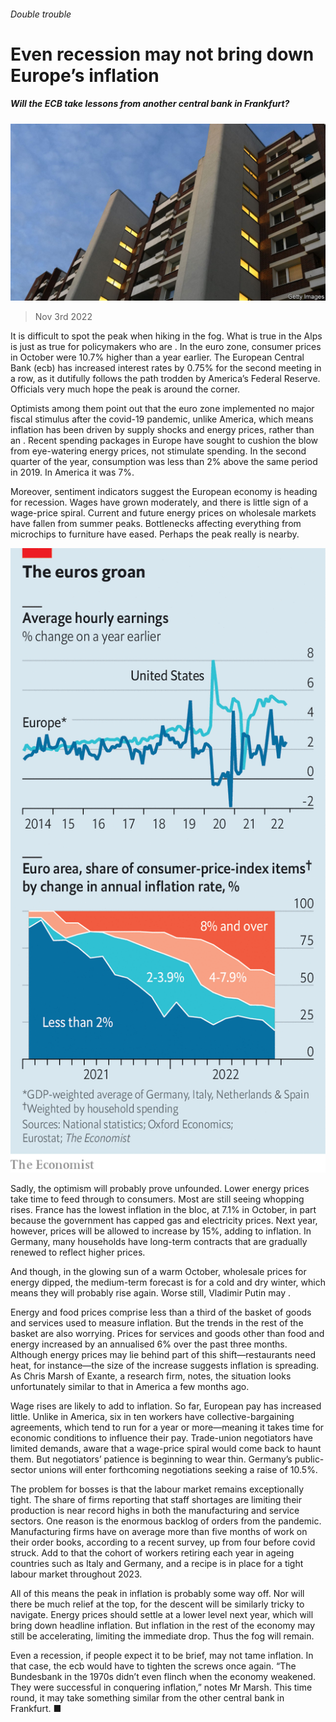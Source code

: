 ###### Double trouble

# Even recession may not bring down Europe’s inflation 

##### Will the ECB take lessons from another central bank in Frankfurt? 

![image](images/20221105_FNP503.jpg) 

> Nov 3rd 2022 

It is difficult to spot the peak when hiking in the fog. What is true in the Alps is just as true for policymakers who are . In the euro zone, consumer prices in October were 10.7% higher than a year earlier. The European Central Bank (ecb) has increased interest rates by 0.75% for the second meeting in a row, as it dutifully follows the path trodden by America’s Federal Reserve. Officials very much hope the peak is around the corner. 

Optimists among them point out that the euro zone implemented no major fiscal stimulus after the covid-19 pandemic, unlike America, which means inflation has been driven by supply shocks and energy prices, rather than an . Recent spending packages in Europe have sought to cushion the blow from eye-watering energy prices, not stimulate spending. In the second quarter of the year, consumption was less than 2% above the same period in 2019. In America it was 7%. 

Moreover, sentiment indicators suggest the European economy is heading for recession. Wages have grown moderately, and there is little sign of a wage-price spiral. Current and future energy prices on wholesale markets have fallen from summer peaks. Bottlenecks affecting everything from microchips to furniture have eased. Perhaps the peak really is nearby. 

![image](images/20221105_FNC623.png) 


Sadly, the optimism will probably prove unfounded. Lower energy prices take time to feed through to consumers. Most are still seeing whopping rises. France has the lowest inflation in the bloc, at 7.1% in October, in part because the government has capped gas and electricity prices. Next year, however, prices will be allowed to increase by 15%, adding to inflation. In Germany, many households have long-term contracts that are gradually renewed to reflect higher prices.

And though, in the glowing sun of a warm October, wholesale prices for energy dipped, the medium-term forecast is for a cold and dry winter, which means they will probably rise again. Worse still, Vladimir Putin may . 

Energy and food prices comprise less than a third of the basket of goods and services used to measure inflation. But the trends in the rest of the basket are also worrying. Prices for services and goods other than food and energy increased by an annualised 6% over the past three months. Although energy prices may lie behind part of this shift—restaurants need heat, for instance—the size of the increase suggests inflation is spreading. As Chris Marsh of Exante, a research firm, notes, the situation looks unfortunately similar to that in America a few months ago. 

Wage rises are likely to add to inflation. So far, European pay has increased little. Unlike in America, six in ten workers have collective-bargaining agreements, which tend to run for a year or more—meaning it takes time for economic conditions to influence their pay. Trade-union negotiators have limited demands, aware that a wage-price spiral would come back to haunt them. But negotiators’ patience is beginning to wear thin. Germany’s public-sector unions will enter forthcoming negotiations seeking a raise of 10.5%.

The problem for bosses is that the labour market remains exceptionally tight. The share of firms reporting that staff shortages are limiting their production is near record highs in both the manufacturing and service sectors. One reason is the enormous backlog of orders from the pandemic. Manufacturing firms have on average more than five months of work on their order books, according to a recent survey, up from four before covid struck. Add to that the cohort of workers retiring each year in ageing countries such as Italy and Germany, and a recipe is in place for a tight labour market throughout 2023.

All of this means the peak in inflation is probably some way off. Nor will there be much relief at the top, for the descent will be similarly tricky to navigate. Energy prices should settle at a lower level next year, which will bring down headline inflation. But inflation in the rest of the economy may still be accelerating, limiting the immediate drop. Thus the fog will remain.

Even a recession, if people expect it to be brief, may not tame inflation. In that case, the ecb would have to tighten the screws once again. “The Bundesbank in the 1970s didn’t even flinch when the economy weakened. They were successful in conquering inflation,” notes Mr Marsh. This time round, it may take something similar from the other central bank in Frankfurt. ■


